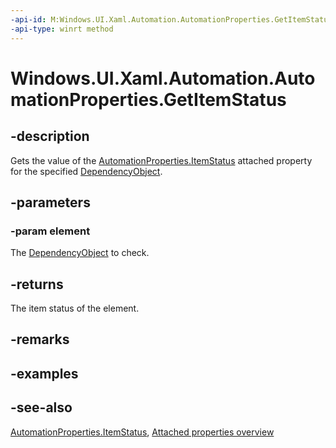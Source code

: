 ```yaml
---
-api-id: M:Windows.UI.Xaml.Automation.AutomationProperties.GetItemStatus(Windows.UI.Xaml.DependencyObject)
-api-type: winrt method
---
```


<!-- Method syntax
public string GetItemStatus(Windows.UI.Xaml.DependencyObject element)
-->

# Windows.UI.Xaml.Automation.AutomationProperties.GetItemStatus

## -description
Gets the value of the [AutomationProperties.ItemStatus](automationproperties_itemstatus.md) attached property for the specified [DependencyObject](../windows.ui.xaml/dependencyobject.md).



## -parameters
### -param element
The [DependencyObject](../windows.ui.xaml/dependencyobject.md) to check.

## -returns
The item status of the element.

## -remarks

## -examples

## -see-also

[AutomationProperties.ItemStatus](automationproperties_itemstatus.md), [Attached properties overview](/windows/uwp/xaml-platform/attached-properties-overview)
